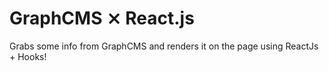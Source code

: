 # GraphCMS ⨯ React.js

Grabs some info from GraphCMS and renders it on the page using ReactJs + Hooks!

